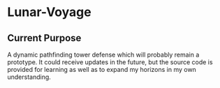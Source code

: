 # Lunar-Voyage

## Current Purpose
A dynamic pathfinding tower defense which will probably remain a prototype. It could receive updates in the future,
but the source code is provided for learning as well as to expand my horizons in my own understanding.

